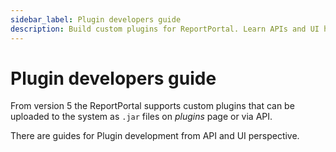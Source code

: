 ```yaml
---
sidebar_label: Plugin developers guide
description: Build custom plugins for ReportPortal. Learn APIs and UI hooks to extend reporting, streamline workflows, and tailor your test automation dashboard.
---
```


# Plugin developers guide

From version 5 the ReportPortal supports custom plugins that can be uploaded to the system as `.jar` files on _plugins_ page or via API.

There are guides for Plugin development from API and UI perspective.
